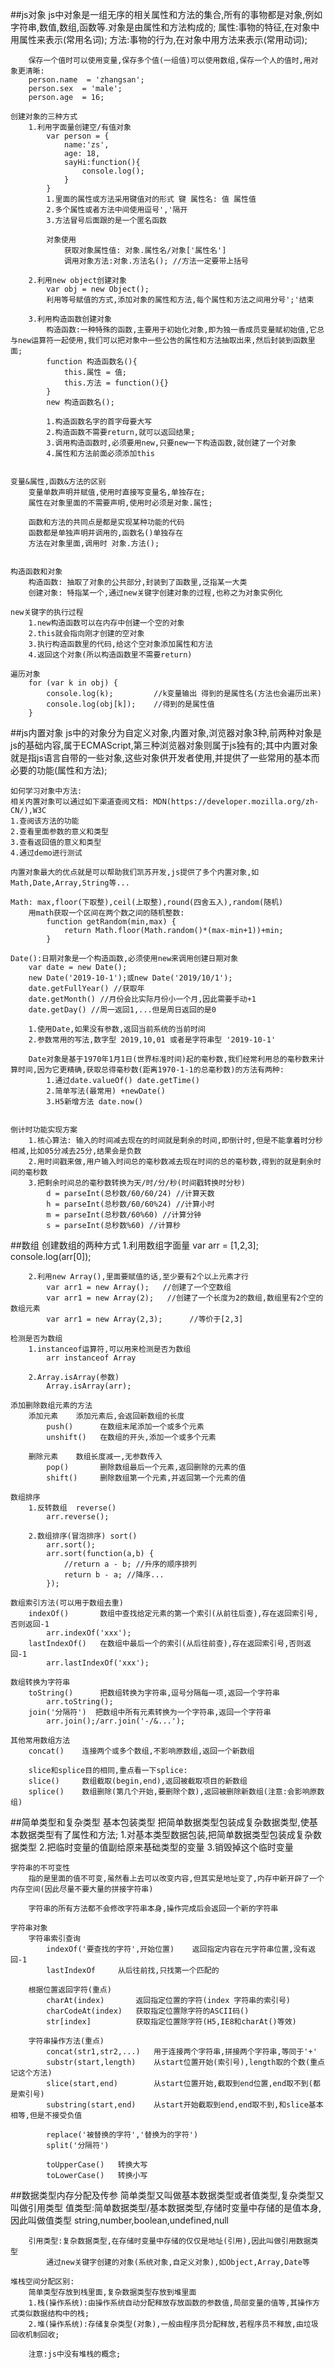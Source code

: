 ##js对象
    js中对象是一组无序的相关属性和方法的集合,所有的事物都是对象,例如字符串,数值,数组,函数等.对象是由属性和方法构成的;
        属性:事物的特征,在对象中用属性来表示(常用名词);
        方法:事物的行为,在对象中用方法来表示(常用动词);
        
        保存一个值时可以使用变量,保存多个值(一组值)可以使用数组,保存一个人的值时,用对象更清晰:
        person.name  = 'zhangsan';
        person.sex  = 'male';
        person.age  = 16;
    
    创建对象的三种方式
        1.利用字面量创建空/有值对象
            var person = {
                name:'zs',
                age: 18,
                sayHi:function(){
                    console.log();
                }
            }
            1.里面的属性或方法采用键值对的形式 键 属性名: 值 属性值
            2.多个属性或者方法中间使用逗号','隔开
            3.方法冒号后面跟的是一个匿名函数

            对象使用
                获取对象属性值: 对象.属性名/对象['属性名']
                调用对象方法:对象.方法名(); //方法一定要带上括号

        2.利用new object创建对象
            var obj = new Object();
            利用等号赋值的方式,添加对象的属性和方法,每个属性和方法之间用分号';'结束

        3.利用构造函数创建对象
            构造函数:一种特殊的函数,主要用于初始化对象,即为独一香成员变量赋初始值,它总与new运算符一起使用,我们可以把对象中一些公告的属性和方法抽取出来,然后封装到函数里面;
            function 构造函数名(){
                this.属性 = 值;
                this.方法 = function(){}
            }
            new 构造函数名();

            1.构造函数名字的首字母要大写
            2.构造函数不需要return,就可以返回结果;
            3.调用构造函数时,必须要用new,只要new一下构造函数,就创建了一个对象
            4.属性和方法前面必须添加this


    变量&属性,函数&方法的区别
        变量单数声明并赋值,使用时直接写变量名,单独存在;
        属性在对象里面的不需要声明,使用时必须是对象.属性;

        函数和方法的共同点是都是实现某种功能的代码
        函数都是单独声明并调用的,函数名()单独存在
        方法在对象里面,调用时 对象.方法();


    构造函数和对象
        构造函数: 抽取了对象的公共部分,封装到了函数里,泛指某一大类
        创建对象: 特指某一个,通过new关键字创建对象的过程,也称之为对象实例化

    new关键字的执行过程
        1.new构造函数可以在内存中创建一个空的对象
        2.this就会指向刚才创建的空对象
        3.执行构造函数里的代码,给这个空对象添加属性和方法
        4.返回这个对象(所以构造函数里不需要return)

    遍历对象
        for (var k in obj) {
            console.log(k);         //k变量输出 得到的是属性名(方法也会遍历出来)
            console.log(obj[k]);    //得到的是属性值
        }



##js内置对象
    js中的对象分为自定义对象,内置对象,浏览器对象3种,前两种对象是js的基础内容,属于ECMAScript,第三种浏览器对象则属于js独有的;其中内置对象就是指js语言自带的一些对象,这些对象供开发者使用,并提供了一些常用的基本而必要的功能(属性和方法);

    如何学习对象中方法:
    相关内置对象可以通过如下渠道查阅文档: MDN(https://developer.mozilla.org/zh-CN/),W3C
    1.查阅该方法的功能
    2.查看里面参数的意义和类型
    3.查看返回值的意义和类型
    4.通过demo进行测试

    内置对象最大的优点就是可以帮助我们凯苏开发,js提供了多个内置对象,如Math,Date,Array,String等...

    Math: max,floor(下取整),ceil(上取整),round(四舍五入),random(随机)
        用math获取一个区间在两个数之间的随机整数:
            function getRandom(min,max) {
                return Math.floor(Math.random()*(max-min+1))+min;
            }

    Date():日期对象是一个构造函数,必须使用new来调用创建日期对象
        var date = new Date();
        new Date('2019-10-1');或new Date('2019/10/1');
        date.getFullYear() //获取年
        date.getMonth() //月份会比实际月份小一个月,因此需要手动+1
        date.getDay() //周一返回1,...但是周日返回的是0

        1.使用Date,如果没有参数,返回当前系统的当前时间
        2.参数常用的写法,数字型 2019,10,01 或者是字符串型 '2019-10-1'

        Date对象是基于1970年1月1日(世界标准时间)起的毫秒数,我们经常利用总的毫秒数来计算时间,因为它更精确,获取总得毫秒数(距离1970-1-1的总毫秒数)的方法有两种:
            1.通过date.valueOf() date.getTime()
            2.简单写法(最常用) +newDate()
            3.H5新增方法 date.now()


    倒计时功能实现方案
        1.核心算法: 输入的时间减去现在的时间就是剩余的时间,即倒计时,但是不能拿着时分秒相减,比如05分减去25分,结果会是负数
        2.用时间戳来做,用户输入时间总的毫秒数减去现在时间的总的毫秒数,得到的就是剩余时间的毫秒数
        3.把剩余时间总的毫秒数转换为天/时/分/秒(时间戳转换时分秒)
            d = parseInt(总秒数/60/60/24) //计算天数
            h = parseInt(总秒数/60/60%24) //计算小时
            m = parseInt(总秒数/60%60) //计算分钟
            s = parseInt(总秒数%60) //计算秒


##数组
    创建数组的两种方式
        1.利用数组字面量
            var arr = [1,2,3];
            console.log(arr[0]);
 
        2.利用new Array(),里面要赋值的话,至少要有2个以上元素才行
            var arr1 = new Array();   //创建了一个空数组
            var arr1 = new Array(2);   //创建了一个长度为2的数组,数组里有2个空的数组元素
            var arr1 = new Array(2,3);      //等价于[2,3]

    检测是否为数组
        1.instanceof运算符,可以用来检测是否为数组
            arr instanceof Array

        2.Array.isArray(参数)
            Array.isArray(arr);

    添加删除数组元素的方法
        添加元素    添加元素后,会返回新数组的长度
            push()      在数组末尾添加一个或多个元素
            unshift()   在数组的开头,添加一个或多个元素

        删除元素    数组长度减一,无参数传入
            pop()       删除数组最后一个元素,返回删除的元素的值
            shift()     删除数组第一个元素,并返回第一个元素的值

    数组排序
        1.反转数组  reverse()
            arr.reverse();

        2.数组排序(冒泡排序) sort()
            arr.sort();
            arr.sort(function(a,b) {
                //return a - b; //升序的顺序排列
                return b - a; //降序...
            });

    数组索引方法(可以用于数组去重)
        indexOf()       数组中查找给定元素的第一个索引(从前往后查),存在返回索引号,否则返回-1
            arr.indexOf('xxx');
        lastIndexOf()   在数组中最后一个的索引(从后往前查),存在返回索引号,否则返回-1
            arr.lastIndexOf('xxx');

    数组转换为字符串
        toString()      把数组转换为字符串,逗号分隔每一项,返回一个字符串
            arr.toString();
        join('分隔符')  把数组中所有元素转换为一个字符串,返回一个字符串
            arr.join();/arr.join('-/&...');

    其他常用数组方法
        concat()    连接两个或多个数组,不影响原数组,返回一个新数组

        slice和splice目的相同,重点看一下splice:
        slice()     数组截取(begin,end),返回被截取项目的新数组
        splice()    数组删除(第几个开始,要删除个数),返回被删除新数组(注意:会影响原数组)



##简单类型和复杂类型
    基本包装类型    把简单数据类型包装成复杂数据类型,使基本数据类型有了属性和方法;
        1.对基本类型数据包装,把简单数据类型包装成复杂数据类型
        2.把临时变量的值副给原来基础类型的变量
        3.销毁掉这个临时变量

    字符串的不可变性
        指的是里面的值不可变,虽然看上去可以改变内容,但其实是地址变了,内存中新开辟了一个内存空间(因此尽量不要大量的拼接字符串)

        字符串的所有方法都不会修改字符串本身,操作完成后会返回一个新的字符串

    字符串对象
        字符串索引查询
            indexOf('要查找的字符',开始位置)    返回指定内容在元字符串位置,没有返回-1
            lastIndexOf     从后往前找,只找第一个匹配的

        根据位置返回字符(重点)
            charAt(index)       返回指定位置的字符(index 字符串的索引号)
            charCodeAt(index)   获取指定位置除字符的ASCII码()
            str[index]          获取指定位置除字符(H5,IE8和charAt()等效)

        字符串操作方法(重点)
            concat(str1,str2,...)   用于连接两个字符串,拼接两个字符串,等同于'+'
            substr(start,length)    从start位置开始(索引号),length取的个数(重点记这个方法)
            slice(start,end)        从start位置开始,截取到end位置,end取不到(都是索引号)
            substring(start,end)    从start开始截取到end,end取不到,和slice基本相等,但是不接受负值

            replace('被替换的字符','替换为的字符')
            split('分隔符')

            toUpperCase()   转换大写
            toLowerCase()   转换小写


##数据类型内存分配及传参
    简单类型又叫做基本数据类型或者值类型,复杂类型又叫做引用类型
        值类型:简单数据类型/基本数据类型,存储时变量中存储的是值本身,因此叫做值类型
            string,number,boolean,undefined,null

        引用类型:复杂数据类型,在存储时变量中存储的仅仅是地址(引用),因此叫做引用数据类型
            通过new关键字创建的对象(系统对象,自定义对象),如Object,Array,Date等

    堆栈空间分配区别:
        简单类型存放到栈里面,复杂数据类型存放到堆里面
        1.栈(操作系统):由操作系统自动分配释放存放函数的参数值,局部变量的值等,其操作方式类似数据结构中的栈;
        2.堆(操作系统):存储复杂类型(对象),一般由程序员分配释放,若程序员不释放,由垃圾回收机制回收;

        注意:js中没有堆栈的概念;





























































